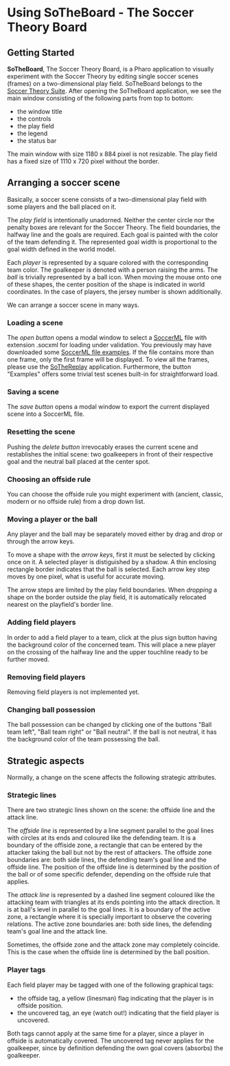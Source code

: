 # Using SoTheBoard - The Soccer Theory Board
## Getting Started
**SoTheBoard**, The Soccer Theory Board, is a Pharo application to visually experiment with the Soccer Theory by editing single soccer scenes (frames) on a two-dimensional play field.
SoTheBoard belongs to the [Soccer Theory Suite](https://github.com/Driolar/SoccerTheory-Pharo?tab=readme-ov-file#readme).
After opening the SoTheBoard application, we see the main window consisting of the following parts from top to bottom:
* the window title
* the controls
* the play field
* the legend
* the status bar

The main window with size 1180 x 884 pixel is not resizable.
The play field has a fixed size of 1110 x 720 pixel without the border.
## Arranging a soccer scene
Basically, a soccer scene consists of a two-dimensional play field with some players and the ball placed on it.

The *play field* is intentionally unadorned.
Neither the center circle nor the penalty boxes are relevant for the Soccer Theory.
The field boundaries, the halfway line and the goals are required.
Each goal is painted with the color of the team defending it.
The represented goal width is proportional to the goal width defined in the world model.

Each *player* is represented by a square colored with the corresponding team color.
The goalkeeper is denoted with a person raising the arms.
The *ball* is trivially represented by a ball icon.
When moving the mouse onto one of these shapes, the center position of the shape is indicated in world coordinates.
In the case of players, the jersey number is shown additionally.

We can arrange a soccer scene in many ways.
  ### Loading a scene
  The *open button* opens a modal window to select a [SoccerML](https://github.com/Driolar/SoccerTheory-Pharo/blob/master/doc/SoccerML%20-%20A%20XML%20Markup%20Language%20for%20Soccer%20Theory.md) file with extension .socxml for loading under validation.
  You previously may have downloaded some [SoccerML file examples](https://github.com/Driolar/SoccerTheory-Pharo/tree/master/socxml). 
  If the file contains more than one frame, only the first frame will be displayed.
  To view all the frames, please use the [SoTheReplay](https://github.com/Driolar/SoccerTheory-Pharo/blob/master/doc/Using%20SoTheReplay%20-%20The%20Soccer%20Theory%20Player.md) application.
  Furthermore, the button "Examples" offers some trivial test scenes built-in for straightforward load.
  ### Saving a scene
  The *save button* opens a modal window to export the current displayed scene into a SoccerML file.
  ### Resetting the scene
  Pushing the *delete button* irrevocably erases the current scene and restablishes the initial scene: two goalkeepers in front of their respective goal and the neutral ball placed at the center spot.
  ### Choosing an offside rule
  You can choose the offside rule you might experiment with (ancient, classic, modern or no offside rule) from a drop down list.
  ### Moving a player or the ball
  Any player and the ball may be separately moved either by drag and drop or through the arrow keys.

  To move a shape with the *arrow keys*, first it must be selected by clicking once on it. 
  A selected player is distiguished by a shadow.
  A thin enclosing rectangle border indicates that the ball is selected.
  Each arrow key step moves by one pixel, what is useful for accurate moving. 

  The arrow steps are limited by the play field boundaries.
  When *dropping* a shape on the border outside the play field, it is automatically relocated nearest on the playfield's border line. 
  ### Adding field players
  In order to add a field player to a team, click at the plus sign button having the background color of the concerned team. 
  This will place a new player on the crossing of the halfway line and the upper touchline ready to be further moved.
  ### Removing field players
  Removing field players is not implemented yet.
  ### Changing ball possession
  The ball possession can be changed by clicking one of the buttons "Ball team left", "Ball team right" or "Ball neutral".
  If the ball is not neutral, it has the background color of the team possessing the ball.
## Strategic aspects
Normally, a change on the scene affects the following strategic attributes.
  ### Strategic lines
  There are two strategic lines shown on the scene: the offside line and the attack line.

  The *offside line* is represented by a line segment parallel to the goal lines with circles at its ends and coloured like the defending team. 
  It is a boundary of the offiside zone, a rectangle that can be entered by the attacker taking the ball but not by the rest of attackers. 
  The offside zone boundaries are: both side lines, the defending team's goal line and the offside line.
  The position of the offside line is determined by the position of the ball or of some specific defender, depending on the offside rule that applies.

  The *attack line* is represented by a dashed line segment coloured like the attacking team with triangles at its ends pointing into the attack direction. 
  It is at ball's level in parallel to the goal lines. 
  It is a boundary of the active zone, a rectangle where it is specially important to observe the covering relations.
  The active zone boundaries are: both side lines, the defending team's goal line and the attack line.

  Sometimes, the offside zone and the attack zone may completely coincide. 
  This is the case when the offside line is determined by the ball position.
  ### Player tags
  Each field player may be tagged with one of the following graphical tags:
  * the offside tag, a yellow (linesman) flag indicating that the player is in offside position.
  * the uncovered tag, an eye (watch out!) indicating that the field player is uncovered.

Both tags cannot apply at the same time for a player, since a player in offside is automatically covered. 
The uncovered tag never applies for the goalkeeper, since by definition defending the own goal covers (absorbs) the goalkeeper.
